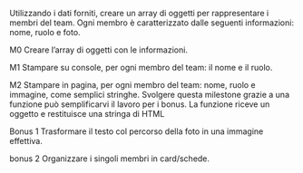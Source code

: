 Utilizzando i dati forniti, creare un array di oggetti per rappresentare i membri del team.
Ogni membro è caratterizzato dalle seguenti informazioni: nome, ruolo e foto.

M0
Creare l’array di oggetti con le informazioni.

M1
Stampare su console, per ogni membro del team: il nome e il ruolo.

M2
Stampare in pagina, per ogni membro del team: nome, ruolo e immagine, come semplici stringhe.
Svolgere questa milestone grazie a una funzione può semplificarvi il lavoro per i bonus. La funzione riceve un oggetto e restituisce una stringa di HTML

Bonus 1
Trasformare il testo col percorso della foto in una immagine effettiva.

bonus 2
Organizzare i singoli membri in card/schede.
